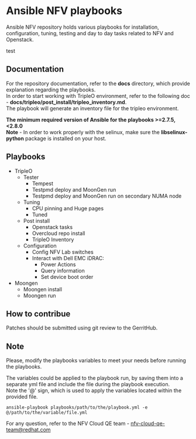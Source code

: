 # Ansible NFV playbooks
Ansible NFV repository holds various playbooks for installation, configuration, tuning, testing and day to day tasks related to NFV and Openstack.

test

## Documentation
For the repository documentation, refer to the **docs** directory, which provide explanation regarding the playbooks.  
In order to start working with TripleO environment, refer to the following doc - **docs/tripleo/post_install/tripleo_inventory.md**.  
The playbook will generate an inventory file for the tripleo environment.

**The minimum required version of Ansible for the playbooks >=2.7.5,<2.8.0**  
**Note** - In order to work properly with the selinux, make sure the **libselinux-python** package is installed on your host.

## Playbooks
* TripleO
    * Tester
      * Tempest
      * Testpmd deploy and MoonGen run
      * Testpmd deploy and MoonGen run on secondary NUMA node
    * Tuning
      * CPU pinning and Huge pages
      * Tuned
    * Post install
      * Openstack tasks
      * Overcloud repo install
      * TripleO Inventory
    * Configuration
      * Config NFV Lab switches
      * Interact with Dell EMC iDRAC:
        * Power Actions
        * Query information
        * Set device boot order
* Moongen
    * Moongen install
    * Moongen run

## How to contribue
Patches should be submitted using git review to the GerritHub.

## Note
Please, modify the playbooks variables to meet your needs before running the playbooks.

The variables could be applied to the playbook run, by saving them into a separate yml file and include the file during the playbook execution.  
Note the '@' sign, which is used to apply the variables located within the provided file.

```
ansible-playbook playbooks/path/to/the/playbook.yml -e @/path/to/the/variable/file.yml
```

For any question, refer to the NFV Cloud QE team - nfv-cloud-qe-team@redhat.com
